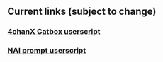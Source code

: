 ## Current links (subject to change)

### [4chanX Catbox userscript](https://gist.github.com/catboxanon/ca46eb79ce55e3216aecab49d5c7a3fb)
### [NAI prompt userscript](https://gist.github.com/catboxanon/9c3003f19bfb3b306d3e47bdd6b68ca7)